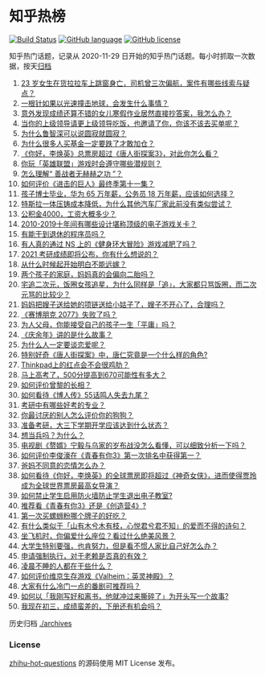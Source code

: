 # 知乎热榜
[![Build Status](https://github.com/ToWeLong/zhihu-hot-questions/workflows/CI/badge.svg)](https://github.com/ToWeLong/zhihu-hot-questions/actions)
[![GitHub language](https://img.shields.io/badge/language-golang-orange.svg)](https://golang.org/)
[![GitHub license](https://img.shields.io/github/license/ToWeLong/zhihu-hot-questions)](https://github.com/ToWeLong/zhihu-hot-questions/blob/main/LICENSE)

知乎热门话题，记录从 2020-11-29 日开始的知乎热门话题。每小时抓取一次数据，按天[归档](./archives)

<!-- BEGIN -->

1. [23 岁女生在货拉拉车上跳窗身亡，司机曾三次偏航，案件有哪些线索与疑点？](https://www.zhihu.com/question/445659561)
1. [一根针如果以光速撞击地球，会发生什么事情？](https://www.zhihu.com/question/445280012)
1. [意外发现成绩还算不错的女儿寒假作业居然直接抄答案，我怎么办？](https://www.zhihu.com/question/444223188)
1. [当你的上级领导请更上级领导吃饭，也邀请了你，你该不该去买单呢？](https://www.zhihu.com/question/440020824)
1. [为什么鲁智深可以说圆寂就圆寂？](https://www.zhihu.com/question/46998574)
1. [为什么很多人买基金一定要跌了才敢加仓？](https://www.zhihu.com/question/440460820)
1. [《你好，李焕英》总票房超过《唐人街探案3》，对此你怎么看？](https://www.zhihu.com/question/445258008)
1. [你玩「英雄联盟」游戏时会遵守哪些潜规则？](https://www.zhihu.com/question/444096854)
1. [怎么理解“ 善战者无赫赫之功 ”？](https://www.zhihu.com/question/409246699)
1. [如何评价《进击的巨人》最终季第十一集？](https://www.zhihu.com/question/445637965)
1. [孩子博士毕业，华为 65 万年薪，公务员 18 万年薪，应该如何选择？](https://www.zhihu.com/question/444289082)
1. [特斯拉一体压铸成本降低，为什么其他汽车厂家此前没有类似尝试？](https://www.zhihu.com/question/445343579)
1. [公积金4000，工资大概多少？](https://www.zhihu.com/question/442656404)
1. [2010-2019十年间有哪些设计堪称顶级的电子游戏关卡？](https://www.zhihu.com/question/404998582)
1. [有能干到退休的程序员吗？](https://www.zhihu.com/question/435666995)
1. [有人真的通过 NS 上的《健身环大冒险》游戏减肥了吗？](https://www.zhihu.com/question/359016259)
1. [2021 考研成绩即将公布，你有什么想说的？](https://www.zhihu.com/question/443240054)
1. [从什么时候起开始明白不能远嫁？](https://www.zhihu.com/question/445225135)
1. [两个孩子的家庭，妈妈真的会偏向二胎吗？](https://www.zhihu.com/question/444552496)
1. [宅追二次元，饭圈女孩追星，为什么同样是「追」，大家都只骂饭圈，而二次元骂的比较少？](https://www.zhihu.com/question/434446919)
1. [妈妈把嫂子送给她的项链送给小姑子了，嫂子不开心了，合理吗？](https://www.zhihu.com/question/443569422)
1. [《赛博朋克 2077》失败了吗？](https://www.zhihu.com/question/445240608)
1. [为人父母，你能接受自己的孩子一生「平庸」吗？](https://www.zhihu.com/question/359250781)
1. [《庆余年》讲的是什么故事？](https://www.zhihu.com/question/358037227)
1. [为什么人一定要谈恋爱呢？](https://www.zhihu.com/question/444367432)
1. [特别好奇《唐人街探案》中，唐仁究竟是一个什么样的角色?](https://www.zhihu.com/question/444127621)
1. [Thinkpad上的红点会不会很鸡肋？](https://www.zhihu.com/question/402973926)
1. [马上高考了，500分提高到670可能性有多大？](https://www.zhihu.com/question/445324494)
1. [如何评价曾黎的长相？](https://www.zhihu.com/question/269063649)
1. [如何看待《博人传》55话鸣人失去九尾？](https://www.zhihu.com/question/445233652)
1. [考研中有哪些好考的专业？](https://www.zhihu.com/question/347306049)
1. [你最讨厌的别人怎么评价你的狗狗？](https://www.zhihu.com/question/444389363)
1. [准备考研，大三下学期开学应该达到什么状态？](https://www.zhihu.com/question/444992678)
1. [想当兵吗？为什么？](https://www.zhihu.com/question/445543682)
1. [电视剧《赘婿》宁毅与乌家的岁布战没怎么看懂，可以细致分析一下吗？](https://www.zhihu.com/question/444757339)
1. [如何评价李俊濠在《青春有你3》第一次排名中获得第一？](https://www.zhihu.com/question/445463113)
1. [爸妈不同意的恋情怎么办？](https://www.zhihu.com/question/424909317)
1. [如何看待《你好，李焕英》的全球票房即将超过《神奇女侠》，进而使得贾玲成为全球世界票房最高女导演？](https://www.zhihu.com/question/444875318)
1. [如何禁止学生启用防火墙防止学生退出电子教室?](https://www.zhihu.com/question/434039414)
1. [推荐看《青春有你3》还是《创造营4》?](https://www.zhihu.com/question/445130300)
1. [第一次买螺蛳粉哪个牌子的好吃？](https://www.zhihu.com/question/374452877)
1. [有什么类似于「山有木兮木有枝，心悦君兮君不知」的爱而不得的诗句？](https://www.zhihu.com/question/445303367)
1. [坐飞机时，你偏爱什么座位？看过什么绝美风景？](https://www.zhihu.com/question/441301208)
1. [大学生特别要强，也肯努力，但是看不惯人家比自己好怎么办？](https://www.zhihu.com/question/438476679)
1. [申请强制执行，对于老赖是否真的有效？](https://www.zhihu.com/question/437656506)
1. [凌晨不睡的人都在干些什么？](https://www.zhihu.com/question/443541851)
1. [如何评价维京生存游戏《Valheim：英灵神殿》？](https://www.zhihu.com/question/443157980)
1. [大家有什么冷门一点的番剧可推荐吗？](https://www.zhihu.com/question/444807182)
1. [如何以「我刚写好和离书，他就冲过来撕碎了」为开头写一个故事?](https://www.zhihu.com/question/444620739)
1. [我现在初三，成绩蛮差的，下册还有机会吗？](https://www.zhihu.com/question/445007198)

<!-- END -->

历史归档 [./archives](./archives)


### License
[zhihu-hot-questions](https://github.com/towelong/zhihu-hot-questions) 的源码使用 MIT License 发布。